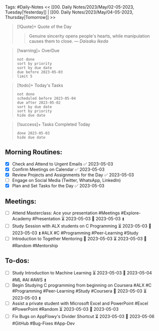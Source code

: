 Tags: #Daily-Notes
<< [[00. Daily Notes/2023/May/02-05-2023, Tuesday|Yesterday]] | [[00. Daily Notes/2023/May/04-05-2023, Thursday|Tomorrow]] >>

> [!Quote]+ Quote of the Day  
> > Genuine sincerity opens people's hearts, while manipulation causes them to close.
> — <cite>Daisaku Ikeda</cite>

> [!warning]+ OverDue  
> ```tasks  
> not done  
> sort by priority 
> sort by due date  
> due before 2023-05-03  
> limit 5  
> ```

> [!todo]+ Today's Tasks  
> ```tasks  
> not done  
> scheduled before 2023-05-04  
> due after 2023-05-02  
> sort by due date   
> sort by priority 
> hide due date  
> ```

> [!success]+ Tasks Completed Today  
> ```tasks  
> done 2023-05-03  
> hide due date  

## Morning Routines:
- [x] Check and Attend to Urgent Emails ✅ 2023-05-03
- [x] Confirm Meetings on Calendar ✅ 2023-05-03
- [x] Review Projects and Assignments for the Day ✅ 2023-05-03
- [ ] Engage on Social Media (Twitter, WhatsApp, LinkedIn)
- [x] Plan and Set Tasks for the Day ✅ 2023-05-03

## Meetings:
- [ ] Attend Masterclass: Ace your presentation #Meetings #Explore-Academy #Presentation ⏳ 2023-05-03 📅 2023-05-03 ⏫ 
- [ ] Study Session with ALX students on C Programming ⏳ 2023-05-03 📅 2023-05-03 ⏫ #ALX #C #Programming #Peer-Learning #Study 
- [ ] Introduction to Together Mentoring 📅 2023-05-03 ⏳ 2023-05-03 🔼 #Random #Mentorship

## To-dos:
- [ ] Study Introduction to Machine Learning ⏳ 2023-05-03 📅 2023-05-04 #ML #AI #AWS ⏫
- [ ] Begin Studying C programming from beginning on Coursera #ALX #C #Programming #Peer-Learning #Study #Coursera 📅 2023-05-03 ⏳ 2023-05-03 ⏫ 
- [ ] Assist a private student with Microsoft Excel and PowerPoint #Excel #PowerPoint #Random ⏳ 2023-05-03 📅 2023-05-03 
- [ ] Fix Bugs on AppFlowy's Divider Shortcut ⏳ 2023-05-03 📅 2023-05-06 #GitHub #Bug-Fixes #App-Dev
